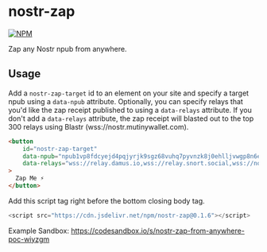 # nostr-zap
[![NPM](https://img.shields.io/npm/v/nostr-zap.svg)](https://www.npmjs.com/package/nostr-zap)

Zap any Nostr npub from anywhere.

## Usage

Add a `nostr-zap-target` id to an element on your site and specify a target npub using a `data-npub` attribute. Optionally,
you can specify relays that you'd like the zap receipt published to using a `data-relays` attribute. If you don't add a
`data-relays` attribute, the zap receipt will blasted out to the top 300 relays using Blastr (wss://nostr.mutinywallet.com).
```html
<button 
    id="nostr-zap-target"
    data-npub="npub1vp8fdcyejd4pqjyrjk9sgz68vuhq7pyvnzk8j0ehlljvwgp8n6eqsrnpsw"
    data-relays="wss://relay.damus.io,wss://relay.snort.social,wss://nostr.wine,wss://relay.nostr.band"
>
  Zap Me ⚡️
</button>
```

Add this script tag right before the bottom closing body tag.
```js
<script src="https://cdn.jsdelivr.net/npm/nostr-zap@0.1.6"></script>
```

Example Sandbox: https://codesandbox.io/s/nostr-zap-from-anywhere-poc-wiyzgm
